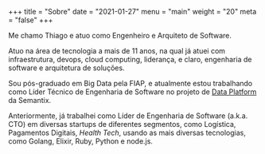 +++
title = "Sobre"
date = "2021-01-27"
menu = "main"
weight = "20"
meta = "false"
+++

Me chamo Thiago e atuo como Engenheiro e Arquiteto de Software.

Atuo na área de tecnologia a mais de 11 anos, na qual já atuei com infraestrutura, devops, cloud computing, liderança, e claro, engenharia de software e arquitetura de soluções.

Sou pós-graduado em Big Data pela FIAP, e atualmente estou trabalhando como Líder Técnico de Engenharia de Software no projeto de [Data Platform](https://semantix.com.br/opengalaxy/) da Semantix.

Anteriormente, já trabalhei como Líder de Engenharia de Software (a.k.a. CTO) em diversas startups de diferentes segmentos, como Logística, Pagamentos Digitais, _Health Tech_, usando as mais diversas tecnologias, como Golang, Elixir, Ruby, Python e node.js.
